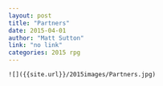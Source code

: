 ```yaml
---
layout: post
title: "Partners"
date: 2015-04-01
author: "Matt Sutton"
link: "no link"
categories: 2015 rpg
---
```

```
![]({{site.url}}/2015images/Partners.jpg)
```
